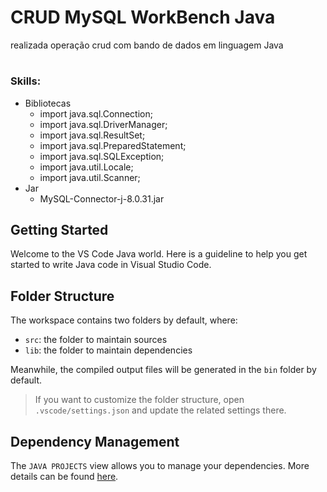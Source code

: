 # CRUD MySQL WorkBench Java

realizada operação crud com bando de dados em linguagem Java

#

### Skills:

* Bibliotecas
    * import java.sql.Connection;
    * import java.sql.DriverManager;
    * import java.sql.ResultSet;
    * import java.sql.PreparedStatement;
    * import java.sql.SQLException;
    * import java.util.Locale;
    * import java.util.Scanner;
* Jar
   * MySQL-Connector-j-8.0.31.jar 


## Getting Started

Welcome to the VS Code Java world. Here is a guideline to help you get started to write Java code in Visual Studio Code.

## Folder Structure

The workspace contains two folders by default, where:

- `src`: the folder to maintain sources
- `lib`: the folder to maintain dependencies

Meanwhile, the compiled output files will be generated in the `bin` folder by default.

> If you want to customize the folder structure, open `.vscode/settings.json` and update the related settings there.

## Dependency Management

The `JAVA PROJECTS` view allows you to manage your dependencies. More details can be found [here](https://github.com/microsoft/vscode-java-dependency#manage-dependencies).
